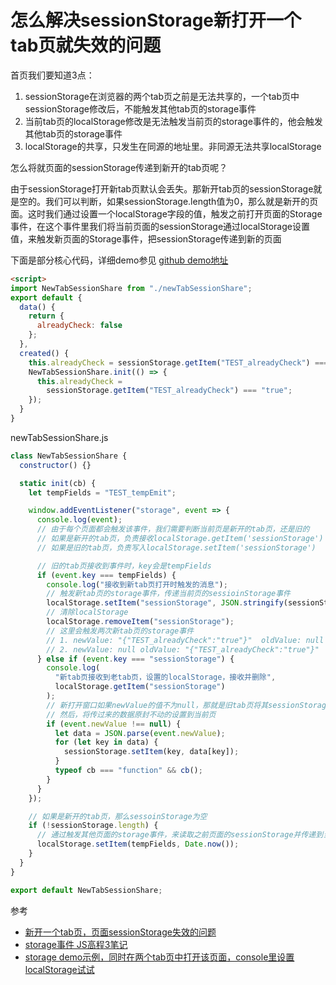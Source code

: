 
# 怎么解决sessionStorage新打开一个tab页就失效的问题

首页我们要知道3点：
1. sessionStorage在浏览器的两个tab页之前是无法共享的，一个tab页中sessionStorage修改后，不能触发其他tab页的storage事件
2. 当前tab页的localStorage修改是无法触发当前页的storage事件的，他会触发其他tab页的storage事件
3. localStorage的共享，只发生在同源的地址里。非同源无法共享localStorage

怎么将就页面的sessionStorage传递到新开的tab页呢？

由于sessionStorage打开新tab页默认会丢失。那新开tab页的sessionStorage就是空的。我们可以判断，如果sessionStorage.length值为0，那么就是新开的页面。这时我们通过设置一个localStorage字段的值，触发之前打开页面的Storage事件，在这个事件里我们将当前页面的sessionStorage通过localStorage设置值，来触发新页面的Storage事件，把sessionStorage传递到新的页面

下面是部分核心代码，详细demo参见 [github demo地址](https://github.com/zuoxiaobai/fedemo/tree/master/src/vuecli-demo/src/views/sessionFailureNewTabTest)

```html
<script>
import NewTabSessionShare from "./newTabSessionShare";
export default {
  data() {
    return {
      alreadyCheck: false
    };
  },
  created() {
    this.alreadyCheck = sessionStorage.getItem("TEST_alreadyCheck") === "true";
    NewTabSessionShare.init(() => {
      this.alreadyCheck =
        sessionStorage.getItem("TEST_alreadyCheck") === "true";
    });
  }
}
```
newTabSessionShare.js
```js
class NewTabSessionShare {
  constructor() {}

  static init(cb) {
    let tempFields = "TEST_tempEmit";

    window.addEventListener("storage", event => {
      console.log(event);
      // 由于每个页面都会触发该事件，我们需要判断当前页是新开的tab页，还是旧的
      // 如果是新开的tab页，负责接收localStorage.getItem('sessionStorage') 并删除
      // 如果是旧的tab页，负责写入localStorage.setItem('sessionStorage')

      // 旧的tab页接收到事件时，key会是tempFields
      if (event.key === tempFields) {
        console.log("接收到新tab页打开时触发的消息");
        // 触发新tab页的storage事件，传递当前页的sessioinStorage事件
        localStorage.setItem("sessionStorage", JSON.stringify(sessionStorage));
        // 清除localStorage
        localStorage.removeItem("sessionStorage");
        // 这里会触发两次新tab页的storage事件
        // 1. newValue: "{"TEST_alreadyCheck":"true"}"  oldValue: null
        // 2. newValue: null oldValue: "{"TEST_alreadyCheck":"true"}"
      } else if (event.key === "sessionStorage") {
        console.log(
          "新tab页接收到老tab页，设置的localStorage，接收并删除",
          localStorage.getItem("sessionStorage")
        );
        // 新打开窗口如果newValue的值不为null，那就是旧tab页将其sessionStorage传递到了当前页
        // 然后，将传过来的数据原封不动的设置到当前页
        if (event.newValue !== null) {
          let data = JSON.parse(event.newValue);
          for (let key in data) {
            sessionStorage.setItem(key, data[key]);
          }
          typeof cb === "function" && cb();
        }
      }
    });

    // 如果是新开的tab页，那么sessoinStorage为空
    if (!sessionStorage.length) {
      // 通过触发其他页面的storage事件，来读取之前页面的sessionStorage并传递到当前页
      localStorage.setItem(tempFields, Date.now());
    }
  }
}

export default NewTabSessionShare;

```

参考
- [新开一个tab页，页面sessionStorage失效的问题](https://www.cnblogs.com/web-chuan/p/9335311.html)
- [storage事件 JS高程3笔记](https://www.yuque.com/guoqzuo/js_es6/sp2k81#70400d01)
- [storage demo示例，同时在两个tab页中打开该页面，console里设置localStorage试试](https://zuoxiaobai.github.io/fedemo/src/JS_ES6/JS%E9%AB%98%E7%A8%8B3/%E7%A6%BB%E7%BA%BF%E5%BA%94%E7%94%A8%E4%B8%8E%E5%AE%A2%E6%88%B7%E7%AB%AF%E5%AD%98%E5%82%A8/%E6%95%B0%E6%8D%AE%E5%AD%98%E5%82%A8/storage.html)

